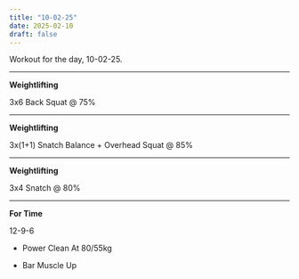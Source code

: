 ```yaml
---
title: "10-02-25"
date: 2025-02-10
draft: false
---
```


Workout for the day, 10-02-25.

---

**Weightlifting**

3x6 Back Squat @ 75%

---

**Weightlifting**

3x(1+1) Snatch Balance + Overhead Squat @ 85%

---

**Weightlifting**

3x4 Snatch @ 80%

---

**For Time**

12-9-6

- Power Clean At 80/55kg

- Bar Muscle Up

